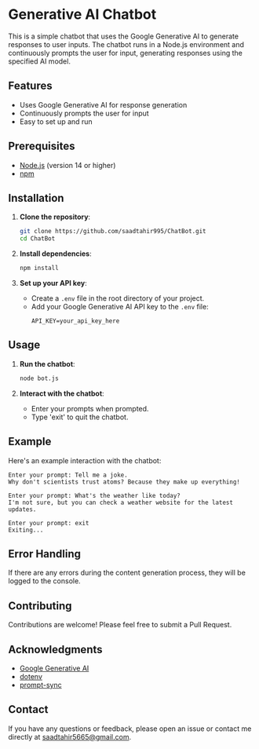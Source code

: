 # Generative AI Chatbot

This is a simple chatbot that uses the Google Generative AI to generate responses to user inputs. The chatbot runs in a Node.js environment and continuously prompts the user for input, generating responses using the specified AI model.

## Features

- Uses Google Generative AI for response generation
- Continuously prompts the user for input
- Easy to set up and run

## Prerequisites

- [Node.js](https://nodejs.org/) (version 14 or higher)
- [npm](https://www.npmjs.com/)

## Installation

1. **Clone the repository**:
   ```bash
   git clone https://github.com/saadtahir995/ChatBot.git
   cd ChatBot
   ```

2. **Install dependencies**:
   ```bash
   npm install
   ```

3. **Set up your API key**:
   - Create a `.env` file in the root directory of your project.
   - Add your Google Generative AI API key to the `.env` file:
     ```
     API_KEY=your_api_key_here
     ```

## Usage

1. **Run the chatbot**:
   ```bash
   node bot.js
   ```

2. **Interact with the chatbot**:
   - Enter your prompts when prompted.
   - Type 'exit' to quit the chatbot.

## Example

Here's an example interaction with the chatbot:

```
Enter your prompt: Tell me a joke.
Why don't scientists trust atoms? Because they make up everything!

Enter your prompt: What's the weather like today?
I'm not sure, but you can check a weather website for the latest updates.

Enter your prompt: exit
Exiting...
```

## Error Handling

If there are any errors during the content generation process, they will be logged to the console.

## Contributing

Contributions are welcome! Please feel free to submit a Pull Request.

## Acknowledgments

- [Google Generative AI](https://ai.google/tools/)
- [dotenv](https://www.npmjs.com/package/dotenv)
- [prompt-sync](https://www.npmjs.com/package/prompt-sync)

## Contact

If you have any questions or feedback, please open an issue or contact me directly at saadtahir5665@gmail.com.

